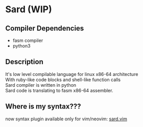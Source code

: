# Sard (WIP)

## Compiler Dependencies

* fasm compiler
* python3

## Description

It's low level compilable language for linux x86-64 architecture<br/>
With ruby-like code blocks and shell-like function calls<br/>
Sard compiler is written in python<br/>
Sard code is translating to fasm x86-64 assembler.

## Where is my syntax???

now syntax plugin available only for vim/neovim: <a href="https://github.com/Eldyj/sard.vim">sard.vim</a>
